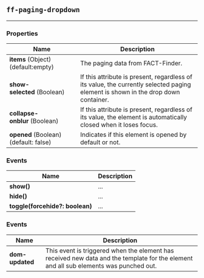 ## `ff-paging-dropdown`
___
### Properties
| Name | Description |
| ---- | ----------- |
| **items**&nbsp;(Object) (default:empty) | The paging data from FACT-Finder. |
| **show-selected**&nbsp;(Boolean) |  If this attribute is present, regardless of its value, the currently selected paging element is shown in the drop down container. |
| **collapse-onblur**&nbsp;(Boolean) |  If this attribute is present, regardless of its value, the element is automatically closed when it loses focus. |
| **opened**&nbsp;(Boolean) (default: false) | Indicates if this element is opened by default or not. |

### Events
| Name | Description |
| ---- | ----------- |
| **show()** |  ... |
| **hide()** |  ... |
| **toggle(forcehide?: boolean)**| ... |

### Events
| Name | Description |
| ---- | ----------- |
| **dom-updated** | This event is triggered when the element has received new data and the template for the element and all sub elements was punched out.|